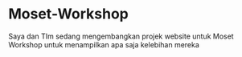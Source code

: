 # Moset-Workshop
Saya dan TIm sedang mengembangkan projek website untuk Moset Workshop untuk menampilkan apa saja kelebihan mereka
